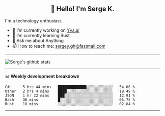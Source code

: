 <h2 align="center">👋 Hello! I'm Serge K.</h2>

I'm a technology enthusiast.

- 🔭 I’m currently working on [Yva.ai](https://www.yva.ai/)
- 🌱 I’m currently learning Rust
- 💬 Ask me about Anything
- 📫 How to reach me: sergey.gh@fastmail.com

-------
![Serge's github stats](https://github-readme-stats.vercel.app/api?username=phnx47&show_icons=true&theme=dark&count_private=true)

-------

📊 **Weekly development breakdown**
<!--START_SECTION:waka-->
```text
C#      5 hrs 44 mins   █████████████░░░░░░░░░░░░   54.06 % 
Other   2 hrs 4 mins    ████░░░░░░░░░░░░░░░░░░░░░   19.49 % 
JSON    1 hr 22 mins    ███░░░░░░░░░░░░░░░░░░░░░░   12.91 % 
Bash    36 mins         █░░░░░░░░░░░░░░░░░░░░░░░░   05.75 % 
Rust    18 mins         ░░░░░░░░░░░░░░░░░░░░░░░░░   02.84 %
```
<!--END_SECTION:waka-->
-------


